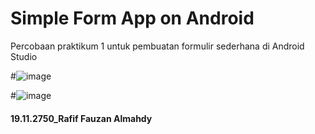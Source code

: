 # Simple Form App on Android

Percobaan praktikum 1 untuk pembuatan formulir sederhana di Android Studio


#![image](https://user-images.githubusercontent.com/61864192/137122636-1d83aac2-d745-4b12-9a1e-739de2421c0f.png)

#![image](https://user-images.githubusercontent.com/61864192/137122713-e5301f87-3e56-4158-a5e1-052ab178ac11.png)



#### 19.11.2750_Rafif Fauzan Almahdy
